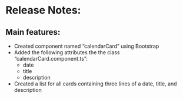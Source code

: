 # Release Notes:
## Main features:
- Created component named “calendarCard” using Bootstrap
- Added the following attributes the the class “calendarCard.component.ts”:
    -  date
    -  title
    -  description
- Created a list for all cards containing three lines of a date, title, and description
